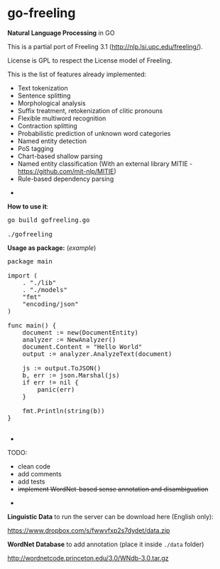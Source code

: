 # go-freeling

**Natural Language Processing** in GO

This is a partial port of Freeling 3.1 (http://nlp.lsi.upc.edu/freeling/).

License is GPL to respect the License model of Freeling.

This is the list of features already implemented:

* Text tokenization
* Sentence splitting
* Morphological analysis
* Suffix treatment, retokenization of clitic pronouns
* Flexible multiword recognition
* Contraction splitting
* Probabilistic prediction of unknown word categories
* Named entity detection
* PoS tagging
* Chart-based shallow parsing
* Named entity classification (With an external library MITIE - https://github.com/mit-nlp/MITIE)
* Rule-based dependency parsing

-

**How to use it**:

<pre>
go build gofreeling.go

./gofreeling
</pre>

**Usage as package:**
(*example*)
<pre>
package main

import (
	. "./lib"
	. "./models"
	"fmt"
	"encoding/json"
)

func main() {
	document := new(DocumentEntity)
	analyzer := NewAnalyzer()
	document.Content = "Hello World"
	output := analyzer.AnalyzeText(document)
	
	js := output.ToJSON()
	b, err := json.Marshal(js)
	if err != nil {
		panic(err)
	}

	fmt.Println(string(b))
}

</pre>

-
TODO:
* clean code
* add comments
* add tests
* ~~implement WordNet-based sense annotation and disambiguation~~

-
**Linguistic Data** to run the server can be download here (English only):

https://www.dropbox.com/s/fwwvfxp2s7dydet/data.zip


**WordNet Database** to add annotation (place it inside `./data` folder)

http://wordnetcode.princeton.edu/3.0/WNdb-3.0.tar.gz
